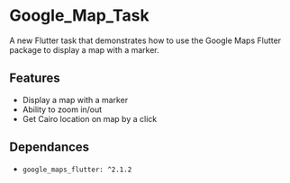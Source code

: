 # Google_Map_Task

A new Flutter task that demonstrates how to use the Google Maps Flutter package to display a map with a marker.

## **Features**

- Display a map with a marker
- Ability to zoom in/out
- Get Cairo location on map by a click

## **Dependances**

- `google_maps_flutter: ^2.1.2`
